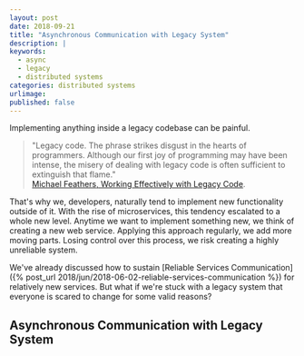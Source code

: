 ```yaml
---
layout: post
date: 2018-09-21
title: "Asynchronous Communication with Legacy System"
description: |
keywords:
  - async
  - legacy
  - distributed systems
categories: distributed systems
urlimage: 
published: false
---
```


Implementing anything inside a legacy codebase can be painful. 

>"Legacy code. The phrase strikes disgust in the hearts of programmers. Although our first joy of programming may have been intense, the misery of dealing with legacy code is often sufficient to extinguish that flame."  
>[Michael Feathers, Working Effectively with Legacy Code](https://www.amazon.de/Working-Effectively-Legacy-Robert-Martin/dp/0131177052).  

That's why we, developers, naturally tend to implement new functionality outside of it. With the rise of microservices, this tendency escalated to a whole new level. Anytime we want to implement something new, we think of creating a new web service. Applying this approach regularly, we add more moving parts. Losing control over this process, we risk creating a highly unreliable system.  

We've already discussed how to sustain [Reliable Services Communication]({% post_url 2018/jun/2018-06-02-reliable-services-communication %}) for relatively new services.
But what if we're stuck with a legacy system that everyone is scared to change for some valid reasons?

<!--more-->

## Asynchronous Communication with Legacy System
